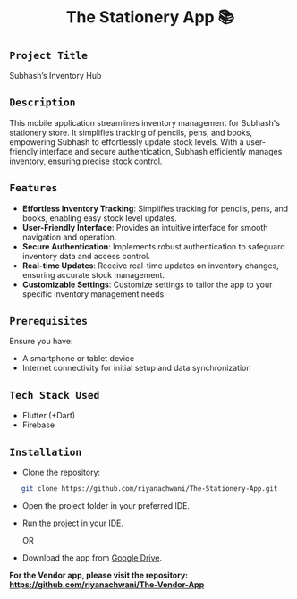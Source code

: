 <h1 align="center">
  <a href="#stationery-store-app1"></a>
   The Stationery App 📚
</h1>

## `Project Title`
Subhash’s Inventory Hub

## `Description`
This mobile application streamlines inventory management for Subhash's stationery store. It simplifies tracking of pencils, pens, and books, empowering Subhash to effortlessly update stock levels. With a user-friendly interface and secure authentication, Subhash efficiently manages inventory, ensuring precise stock control.


## `Features`
- **Effortless Inventory Tracking**: Simplifies tracking for pencils, pens, and books, enabling easy stock level updates.
- **User-Friendly Interface**: Provides an intuitive interface for smooth navigation and operation.
- **Secure Authentication**: Implements robust authentication to safeguard inventory data and access control.
- **Real-time Updates**: Receive real-time updates on inventory changes, ensuring accurate stock management.
- **Customizable Settings**: Customize settings to tailor the app to your specific inventory management needs.


## `Prerequisites`
Ensure you have:
- A smartphone or tablet device
- Internet connectivity for initial setup and data synchronization

## `Tech Stack Used`
- Flutter (+Dart)
- Firebase

## `Installation`
- Clone the repository:
```bash
   git clone https://github.com/riyanachwani/The-Stationery-App.git
```
- Open the project folder in your preferred IDE.
- Run the project in your IDE.

  OR

- Download the app from [Google Drive](https://drive.google.com/file/d/1O-Tst34LVq2Rb7bVuMRYD4xLtjFljIl8/view?usp=drive_link).

**For the Vendor app, please visit the repository: https://github.com/riyanachwani/The-Vendor-App**
